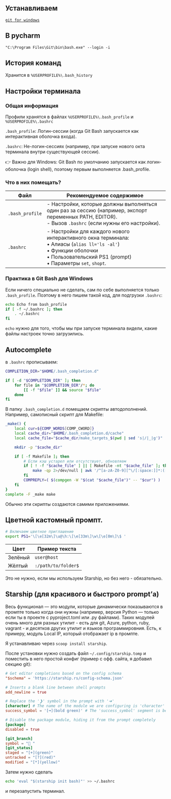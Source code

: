 Устанавливаем
-------------------------

[`git for windows`](https://gitforwindows.org/)

В pycharm
--------------------------

`"C:\Program Files\Git\bin\bash.exe" --login -i`

История команд
-----------------------------

Хранится в `%USERPROFILE%\.bash_history`

Настройки терминала
------------------------------

### Общая информация

Профили хранятся в файлах `%USERPROFILE%\.bash_profile` и `%USERPROFILE%\.bashrc`

`.bash_profile`:	Логин-сессии (когда Git Bash запускается как интерактивная оболочка входа).  

`.bashrc`:	Не-логин-сессиях (например, при запуске нового окта терминала внутри существующей сессии).  

👉 Важно для Windows: Git Bash по умолчанию запускается как логин-оболочка (login shell), поэтому первым выполняется .bash_profile.  

### Что в них помещать?

| Файл           | Рекомендуемое содержимое                                                                 |
|----------------|-----------------------------------------------------------------------------------------|
| `.bash_profile`| - Настройки, которые должны выполняться один раз за сессию (например, экспорт переменных PATH, EDITOR).<br>- Вызов `.bashrc` (если нужны его настройки). |
| `.bashrc`      | - Настройки для каждого нового интерактивного окна терминала:<br>  • Алиасы (`alias ll='ls -al'`)<br>  • Функции оболочки<br>  • Пользовательский PS1 (prompt)<br>  • Параметры `set`, `shopt`. |

### Практика в Git Bash для Windows

Если ничего специально не сделать, сам по себе выполняется только `.bash_profile`. Поэтому в него пишем такой код, для подгрузки `.bashrc`:

```bash
echo Echo from bash_profile
if [ -f ~/.bashrc ]; then
    . ~/.bashrc
fi
```

`echo` нужно для того, чтобы мы при запуске терминала видели, какие файлы настроек точно загрузились.

Autocomplete
----------------------------------

в `.bashrc` прописываем:

```bash
COMPLETION_DIR="$HOME/.bash_completion.d"

if [ -d "$COMPLETION_DIR" ]; then
    for file in "$COMPLETION_DIR"/*; do
        [[ -f "$file" ]] && source "$file"
    done
fi
```

В папку `.bash_completion.d` помещаем скрипты автодополнений. Например, самописный скрипт для Makefile:

```bash
_make() {
    local cur=${COMP_WORDS[COMP_CWORD]}
    local cache_dir="$HOME/.bash_completion.d/cache"
    local cache_file="$cache_dir/make_targets_$(pwd | sed 's|/|_|g')"

    mkdir -p "$cache_dir"

    if [ -f Makefile ]; then
        # Если кэш устарел или отсутствует, обновляем
        if [ ! -f "$cache_file" ] || [ Makefile -nt "$cache_file" ]; then
            make -qp 2>/dev/null | awk '/^[a-zA-Z0-9][^\/[:space:]]*:([^=]|$)/ {split($1,a,":");print a[1]}' > "$cache_file"
        fi
        COMPREPLY=( $(compgen -W "$(cat "$cache_file")" -- "$cur") )
    fi
}
complete -F _make make
```

Обычно эти скрипты создаются самими приложениями. 

Цветной кастомный промпт.
----------------------------------

```bash
# Включаем цветное приглашение
export PS1='\[\e[32m\]\u@\h:\[\e[33m\]\w\[\e[0m\]\$ '
```

| Цвет      | Пример текста       |
|-----------|---------------------|
| Зелёный   | `user@host`         |
| Жёлтый    | `:/path/to/folder$` |

Это не нужно, если мы используем Starship, но без него - обязательно.

Starship (для красивого и быстрого prompt’а)
-----------------------

Весь функционал — это модули, которые динамически показываются в промпте только когда они нужны (например, версия Python — только если ты в проекте с pyproject.toml или .py файлами). Таких модулей очень много для разных утилит - есть для git, Azure, python, ruby, vagrant - и десятков других утилит и языков программировния. Есть, к примеру, модуль Local IP, который отображает ip в промпте.

Я устанавливаю через `scoop install starship`.

После установки нужно создать файл `~/.config/starship.tomp` и поместить в него простой конфиг (пример с офф. сайта, я добавил секцию git):

```toml
# Get editor completions based on the config schema
"$schema" = 'https://starship.rs/config-schema.json'

# Inserts a blank line between shell prompts
add_newline = true

# Replace the '❯' symbol in the prompt with '➜'
[character] # The name of the module we are configuring is 'character'
success_symbol = '[➜](bold green)' # The 'success_symbol' segment is being set to '➜' with the color 'bold green'

# Disable the package module, hiding it from the prompt completely
[package]
disabled = true

[git_branch]
symbol = "🌿 "
[git_status]
staged = "[+](green)"
untracked = "[?](red)"
modified = "[*](yellow)"
```

Затем нужно сделать 

```bash
echo 'eval "$(starship init bash)"' >> ~/.bashrc
```

и перезапустить терминал.
